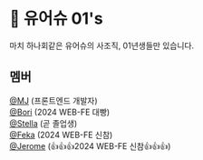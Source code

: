 # 🥇 유어슈 01's
마치 하나회같은 유어슈의 사조직, 01년생들만 있습니다.

## 멤버
<div>
  <a href="https://github.com/minai621">@MJ</a> (프론트엔드 개발자)
</div>
<div>
  <a href="https://github.com/nijuy">@Bori</a> (2024 WEB-FE 대빵)
</div>
<div>
  <a href="https://github.com/intersoom">@Stella</a> (곧 졸업생)
</div>
<div>
  <a href="https://github.com/fekapark">@Feka</a> (2024 WEB-FE 신참)
</div>
<div>
  <a href="https://github.com/owl1753">@Jerome</a> (👍👍👍2024 WEB-FE 신참👍👍👍)
</div>
